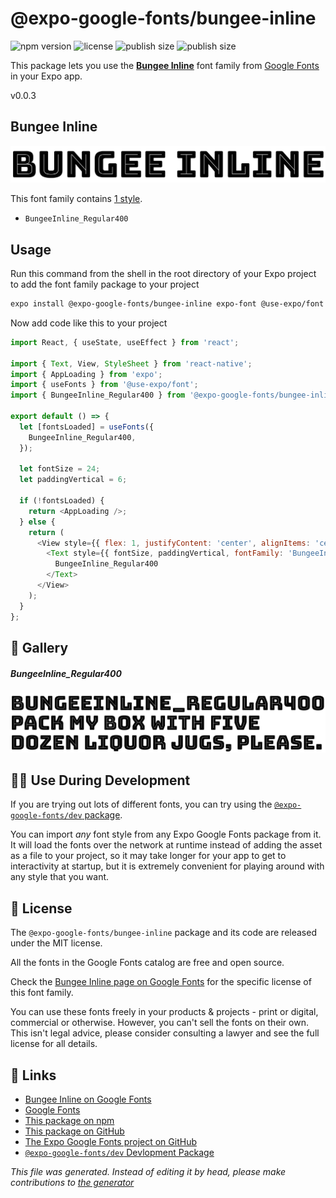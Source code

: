 # @expo-google-fonts/bungee-inline

![npm version](https://flat.badgen.net/npm/v/@expo-google-fonts/bungee-inline)
![license](https://flat.badgen.net/github/license/expo/google-fonts)
![publish size](https://flat.badgen.net/packagephobia/install/@expo-google-fonts/bungee-inline)
![publish size](https://flat.badgen.net/packagephobia/publish/@expo-google-fonts/bungee-inline)

This package lets you use the [**Bungee Inline**](https://fonts.google.com/specimen/Bungee+Inline) font family from [Google Fonts](https://fonts.google.com/) in your Expo app.

v0.0.3

## Bungee Inline

![Bungee Inline](./font-family.png)

This font family contains [1 style](#gallery).

- `BungeeInline_Regular400`

## Usage

Run this command from the shell in the root directory of your Expo project to add the font family package to your project
```sh
expo install @expo-google-fonts/bungee-inline expo-font @use-expo/font
```

Now add code like this to your project
```js
import React, { useState, useEffect } from 'react';

import { Text, View, StyleSheet } from 'react-native';
import { AppLoading } from 'expo';
import { useFonts } from '@use-expo/font';
import { BungeeInline_Regular400 } from '@expo-google-fonts/bungee-inline';

export default () => {
  let [fontsLoaded] = useFonts({
    BungeeInline_Regular400,
  });

  let fontSize = 24;
  let paddingVertical = 6;

  if (!fontsLoaded) {
    return <AppLoading />;
  } else {
    return (
      <View style={{ flex: 1, justifyContent: 'center', alignItems: 'center' }}>
        <Text style={{ fontSize, paddingVertical, fontFamily: 'BungeeInline_Regular400' }}>
          BungeeInline_Regular400
        </Text>
      </View>
    );
  }
};

```

## 🔡 Gallery

##### BungeeInline_Regular400
![BungeeInline_Regular400](./c34108c66136e4485dbe7f75f62e6d782066911952901a3b1657b8d37d5bf414.ttf.png)


## 👩‍💻 Use During Development

If you are trying out lots of different fonts, you can try using the [`@expo-google-fonts/dev` package](https://github.com/expo/google-fonts/tree/master/font-packages/dev#readme).

You can import *any* font style from any Expo Google Fonts package from it. It will load the fonts
over the network at runtime instead of adding the asset as a file to your project, so it may take longer
for your app to get to interactivity at startup, but it is extremely convenient
for playing around with any style that you want.

## 📖 License

The `@expo-google-fonts/bungee-inline` package and its code are released under the MIT license.

All the fonts in the Google Fonts catalog are free and open source.

Check the [Bungee Inline page on Google Fonts](https://fonts.google.com/specimen/Bungee+Inline) for the specific license of this font family.

You can use these fonts freely in your products & projects - print or digital, commercial or otherwise. However, you can't sell the fonts on their own. This isn't legal advice, please consider consulting a lawyer and see the full license for all details.

## 🔗 Links

- [Bungee Inline on Google Fonts](https://fonts.google.com/specimen/Bungee+Inline)
- [Google Fonts](https://fonts.google.com/)
- [This package on npm](https://www.npmjs.com/package/@expo-google-fonts/bungee-inline)
- [This package on GitHub](https://github.com/expo/google-fonts/tree/master/font-packages/bungee-inline)
- [The Expo Google Fonts project on GitHub](https://github.com/expo/google-fonts)
- [`@expo-google-fonts/dev` Devlopment Package](https://github.com/expo/google-fonts/tree/master/font-packages/dev)


*This file was generated. Instead of editing it by head, please make contributions to [the generator](https://github.com/expo/google-fonts/tree/master/packages/generator)*
